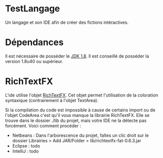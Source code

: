 # TestLangage
Un langage et son IDE afin de créer des fictions intéractives.

# Dépendances
Il est nécessaire de posséder le [JDK 1.8](https://www.java.com/fr/download/). Il est conseillé de posséder la version 1.8u40 ou supérieur.

# RichTextFX
L'ide utilise l'objet [RichTextFX](https://github.com/TomasMikula/RichTextFX).
Cet objet permet l'utilisation de la coloration syntaxique (contrairement à l'objet TextArea).

Si la compilation du code est impossible à cause de certains import ou de l'objet CodeArea c'est qu'il vous manque la librairie RichTextFX. Elle se trouve dans le dossier ./lib du projet, mais votre IDE ne la détecte pas forcément. Voici comment procéder :
 * Netbeans : Dans l'arborescence du projet, faîtes un clic droit sur le dossier Librairies > Add JAR/Folder > lib/richtextfx-fat-0.6.3.jar
 * Eclipse : todo
 * IntelliJ : todo

